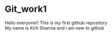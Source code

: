 # Git_work1
Hello everyone!! This is my first github repository
<br>
My name is Kirti Sharma and i am new to github
